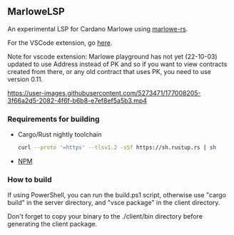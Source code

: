 ## MarloweLSP

An experimental LSP for Cardano Marlowe using [marlowe-rs](https://github.com/OlofBlomqvist/marlowe_rust).

For the VSCode extension, go [here](https://marketplace.visualstudio.com/items?itemName=OlofBlomqvist.marlowelsp).

Note for vscode extension: Marlowe playground has not yet (22-10-03) updated to use Address instead of PK and so if you want to view contracts
created from there, or any old contract that uses PK, you need to use version 0.11.

https://user-images.githubusercontent.com/5273471/177008205-3f66a2d5-2082-4f6f-b6b8-e7ef8ef5a5b3.mp4

### Requirements for building

* Cargo/Rust nightly toolchain
   ```bash
   curl --proto '=https' --tlsv1.2 -sSf https://sh.rustup.rs | sh
   ```

* [NPM](https://www.npmjs.com/)

### How to build

If using PowerShell, you can run the build.ps1 script,
otherwise use "cargo build" in the server directory,
and "vsce package" in the client directory.

Don't forget to copy your binary to the ./client/bin directory before generating the client package.






